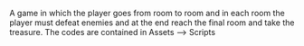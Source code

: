 A game in which the player goes from room to room and in each room the player must defeat enemies and at the end reach the final room and take the treasure.
The codes are contained in Assets --> Scripts